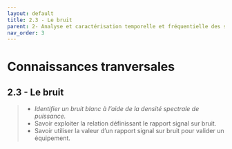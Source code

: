 ```yaml
---
layout: default
title: 2.3 - Le bruit
parent: 2- Analyse et caractérisation temporelle et fréquentielle des signaux
nav_order: 3
---
```


# Connaissances tranversales

## 2.3 - Le bruit

> - *Identifier un bruit blanc à l’aide de la densité spectrale de puissance.*
> - Savoir exploiter la relation définissant le rapport signal sur bruit.
> - Savoir utiliser la valeur d’un rapport signal sur bruit pour valider un équipement.
